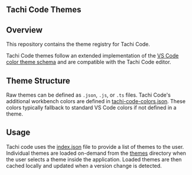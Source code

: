 Tachi Code Themes
---

## Overview

This repository contains the theme registry for Tachi Code.

Tachi Code themes follow an extended implementation of
the [VS Code color theme schema](https://code.visualstudio.com/api/references/theme-color) and are compatible with the
Tachi Code editor.

## Theme Structure
Raw themes can be defined as `.json`, `.js`, or `.ts` files. Tachi Code's additional workbench colors are defined
in [tachi-code-colors.json](./schemas/tachi-code-colors.json).
These colors typically fallback to standard VS Code colors if not defined in a theme.

## Usage

Tachi code uses the [index.json](./index.json) file to provide a list of themes to the user.
Individual themes are loaded on-demand from the [themes](./themes) directory when the user selects a theme inside
the application. Loaded themes are then cached locally and updated when a version change is detected.